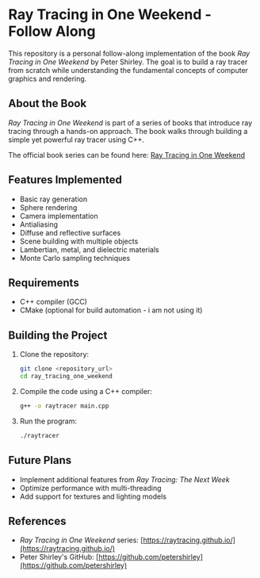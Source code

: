 # Ray Tracing in One Weekend - Follow Along

This repository is a personal follow-along implementation of the book _Ray Tracing in One Weekend_ by Peter Shirley. The goal is to build a ray tracer from scratch while understanding the fundamental concepts of computer graphics and rendering.

## About the Book

_Ray Tracing in One Weekend_ is part of a series of books that introduce ray tracing through a hands-on approach. The book walks through building a simple yet powerful ray tracer using C++.

The official book series can be found here: [Ray Tracing in One Weekend](https://raytracing.github.io/)

## Features Implemented

- Basic ray generation
- Sphere rendering
- Camera implementation
- Antialiasing
- Diffuse and reflective surfaces
- Scene building with multiple objects
- Lambertian, metal, and dielectric materials
- Monte Carlo sampling techniques

## Requirements

- C++ compiler (GCC)
- CMake (optional for build automation - i am not using it)

## Building the Project

1. Clone the repository:
   ```sh
   git clone <repository_url>
   cd ray_tracing_one_weekend
   ```
2. Compile the code using a C++ compiler:
   ```sh
   g++ -o raytracer main.cpp
   ```
3. Run the program:
   ```sh
   ./raytracer
   ```

## Future Plans

- Implement additional features from _Ray Tracing: The Next Week_
- Optimize performance with multi-threading
- Add support for textures and lighting models

## References

- _Ray Tracing in One Weekend_ series: [https://raytracing.github.io/](https://raytracing.github.io/)
- Peter Shirley's GitHub: [https://github.com/petershirley](https://github.com/petershirley)
